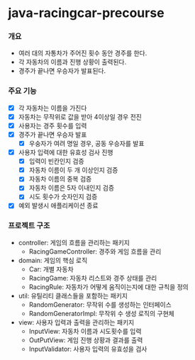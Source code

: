 # java-racingcar-precourse

### 개요
- 여러 대의 자통차가 주어진 횟수 동안 경주를 한다.
- 각 자동차의 이름과 진행 상황이 출력된다.
- 경주가 끝나면 우승자가 발표된다.

### 주요 기능
- [X] 각 자동차는 이름을 가진다
- [X] 자동차는 무작위로 값을 받아 4이상일 경우 전진
- [X] 사용자는 경주 횟수를 입력
- [X] 경주가 끝나면 우승자 발표
    - [X] 우숭자가 여려 명일 경우, 공동 우승자를 발표
- [X] 사용자 입력에 대한 유효성 검사 진행
    - [X] 입력이 빈칸인지 검증
    - [X] 자동차 이름이 두 개 이상인지 검증
    - [X] 자동차 이름의 중복 검증
    - [X] 자동차 이름은 5자 이내인지 검증
    - [X] 시도 횟수가 숫자인지 검증
- [X] 예외 발생시 애플리케이션 종료

### 프로젝트 구조
- controller: 게임의 흐름을 관리하는 패키지
    - RacingGameController: 경주와 게임 흐름을 관리
- domain: 게임의 핵심 로직
    - Car: 개별 자동차
    - RacingGame: 자동차 리스트와 경주 상태를 관리
    - RacingRule: 자동차가 어떻게 움직이는지에 대한 규칙을 정의
- util: 유틸리티 클래스들을 포함하는 패키지
    - RandomGenerator: 무작위 수를 생성하는 인터페이스
    - RandomGeneratorImpl: 무작위 수 생성 로직의 구현체
- view: 사용자 입력과 출력을 관리하는 패키지
    - InputView: 자동차 이름과 시도횟수를 입력
    - OutPutView: 게임 진행 상황과 결과를 출력
    - InputValidator: 사용자 입력의 유효성을 검사